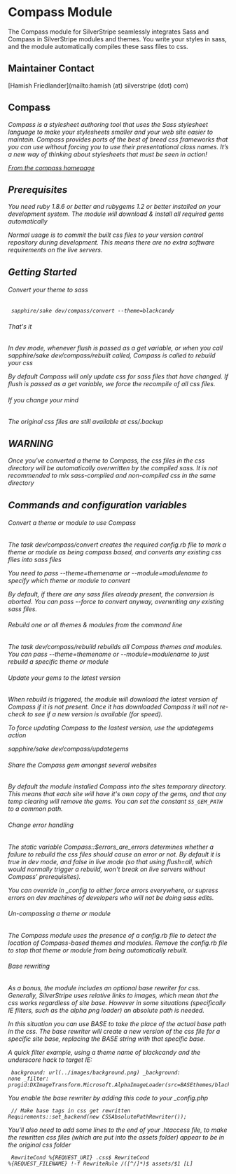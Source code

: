 # Compass Module

The Compass module for SilverStripe seamlessly integrates Sass and Compass in SilverStripe modules and themes. You write your styles in sass, and the module automatically compiles these sass files to css.

## Maintainer Contact

[Hamish Friedlander](mailto:hamish (at) silverstripe (dot) com)

## Compass

<cite>
Compass is a stylesheet authoring tool that uses the Sass stylesheet language to make your stylesheets smaller and your web site easier to maintain. Compass provides ports of the best of breed css frameworks that you can use without forcing you to use their presentational class names. It’s a new way of thinking about stylesheets that must be seen in action!

[From the compass homepage](http://wiki.github.com/chriseppstein/compass/)
</cite>

## Prerequisites

You need ruby 1.8.6 or better and rubygems 1.2 or better installed on your development system. The module will download & install all required gems automatically

Normal usage is to commit the built css files to your version control repository during development. This means there are no extra software requirements on the live servers.

## Getting Started

###### Convert your theme to sass

<code><pre>
sapphire/sake dev/compass/convert --theme=blackcandy
</pre></code>

###### That's it

In dev mode, whenever flush is passed as a get variable, or when you call sapphire/sake dev/compass/rebuilt called, Compass is called to rebuild your css

By default Compass will only update css for sass files that have changed. If flush is passed as a get variable, we force the recompile of all css files.

###### If you change your mind

The original css files are still available at css/.backup

## WARNING

Once you've converted a theme to Compass, the css files in the css directory will be automatically overwritten by the compiled sass. It is not recommended to mix sass-compiled and non-compiled css in the same directory

## Commands and configuration variables

###### Convert a theme or module to use Compass

The task dev/compass/convert creates the required config.rb file to mark a theme or module as being compass based, and converts any existing css files into sass files

You need to pass --theme=themename or --module=modulename to specify which theme or module to convert

By default, if there are any sass files already present, the conversion is aborted. You can pass --force to convert anyway, overwriting any existing sass files.

###### Rebuild one or all themes & modules from the command line

The task dev/compass/rebuild rebuilds all Compass themes and modules. You can pass --theme=themename or --module=modulename to just rebuild a specific theme or module

###### Update your gems to the latest version

When rebuild is triggered, the module will download the latest version of Compass if it is not present. Once it has downloaded Compass it will not re-check to see if a new version is available (for speed).

To force updating Compass to the lastest version, use the updategems action

sapphire/sake dev/compass/updategems

###### Share the Compass gem amongst several websites

By default the module installed Compass into the sites temporary directory. This means that each site will have it's own copy of the gems, and that any temp clearing will remove the gems. You can set the constant `SS_GEM_PATH` to a common path.

###### Change error handling

The static variable Compass::$errors_are_errors determines whether a failure to rebuild the css files should cause an error or not. By default it is true in dev mode, and false in live mode (so that using flush=all, which would normally trigger a rebuild, won't break on live servers without Compass' prerequisites).

You can override in _config to either force errors everywhere, or supress errors on dev machines of developers who will not be doing sass edits.

###### Un-compassing a theme or module

The Compass module uses the presence of a config.rb file to detect the location of Compass-based themes and modules. Remove the config.rb file to stop that theme or module from being automatically rebuilt.

###### Base rewriting

As a bonus, the module includes an optional base rewriter for css. Generally, SilverStripe uses relative links to images, which mean that the css works regardless of site base. However in some situations (specifically IE filters, such as the alpha png loader) an absolute path is needed.

In this situation you can use BASE to take the place of the actual base path in the css. The base rewriter will create a new version of the css file for a specific site base, replacing the BASE string with that specific base.

A quick filter example, using a theme name of blackcandy and the underscore hack to target IE:

<code><pre>
	background: url(../images/background.png)
	_background: none
	_filter: progid:DXImageTransform.Microsoft.AlphaImageLoader(src=BASEthemes/blackcandy/images/background.png,sizingMethod=image);
</pre></code>

You enable the base rewriter by adding this code to your _config.php

<code><pre>
// Make base tags in css get rewritten
Requirements::set_backend(new CSSAbsolutePathRewriter());
</pre></code>

You'll also need to add some lines to the end of your .htaccess file, to make the rewritten css files (which are put into the assets folder) appear to be in the original css folder

<code><pre>
RewriteCond %{REQUEST_URI} \.css$ 
RewriteCond %{REQUEST_FILENAME} !-f
RewriteRule /([^/]*)$ assets/$1 [L]
</pre></code>
